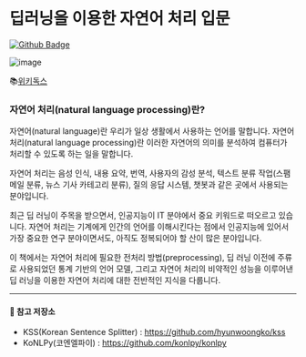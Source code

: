 # 딥러닝을 이용한 자연어 처리 입문

[![Github Badge](https://img.shields.io/badge/github-000000?style=flat-square&logo=github&link=https://github.com/ukairia777/tensorflow-nlp-tutorial)](https://github.com/ukairia777/tensorflow-nlp-tutorial)


![image](https://user-images.githubusercontent.com/85726134/135409782-5c91068e-9714-4fcc-8bd4-7d36b2ae0f1b.png)

📚[위키독스](https://wikidocs.net/book/2155)


### 자연어 처리(natural language processing)란?
자연어(natural language)란 우리가 일상 생활에서 사용하는 언어를 말합니다. 자연어 처리(natural language processing)란 이러한 자연어의 의미를 분석하여 컴퓨터가 처리할 수 있도록 하는 일을 말합니다.

자연어 처리는 음성 인식, 내용 요약, 번역, 사용자의 감성 분석, 텍스트 분류 작업(스팸 메일 분류, 뉴스 기사 카테고리 분류), 질의 응답 시스템, 챗봇과 같은 곳에서 사용되는 분야입니다.

최근 딥 러닝이 주목을 받으면서, 인공지능이 IT 분야에서 중요 키워드로 떠오르고 있습니다. 자연어 처리는 기계에게 인간의 언어를 이해시킨다는 점에서 인공지능에 있어서 가장 중요한 연구 분야이면서도, 아직도 정복되어야 할 산이 많은 분야입니다.

이 책에서는 자연어 처리에 필요한 전처리 방법(preprocessing), 딥 러닝 이전에 주류로 사용되었던 통계 기반의 언어 모델, 그리고 자연어 처리의 비약적인 성능을 이루어낸 딥 러닝을 이용한 자연어 처리에 대한 전반적인 지식을 다룹니다.

***

#### 🌱 참고 저장소
* KSS(Korean Sentence Splitter) : https://github.com/hyunwoongko/kss
* KoNLPy(코엔엘파이) : https://github.com/konlpy/konlpy
